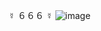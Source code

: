 ☿ ６６６ ☿
![image](https://user-images.githubusercontent.com/62295128/140253372-72a769c4-dfc2-469e-8702-e18b767c71db.png)
